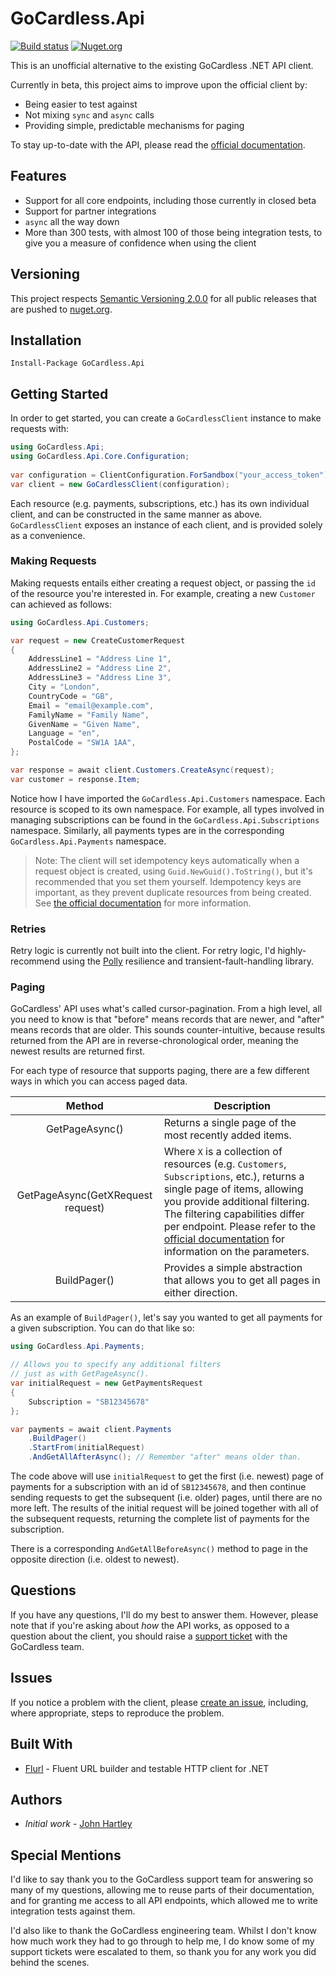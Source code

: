 # GoCardless.Api

[![Build status](https://ci.appveyor.com/api/projects/status/aowcdofcx48csujf/branch/master?svg=true)](https://ci.appveyor.com/project/john-hartley/gocardless-api)
[![Nuget.org](https://img.shields.io/nuget/v/GoCardless.Api.svg?style=flat)](https://www.nuget.org/packages/GoCardless.Api)

This is an unofficial alternative to the existing GoCardless .NET API client.

Currently in beta, this project aims to improve upon the official client by:

- Being easier to test against
- Not mixing `sync` and `async` calls
- Providing simple, predictable mechanisms for paging

To stay up-to-date with the API, please read the [official documentation](https://developer.gocardless.com/api-reference).

## Features

- Support for all core endpoints, including those currently in closed beta
- Support for partner integrations
- `async` all the way down
- More than 300 tests, with almost 100 of those being integration tests, to give you a measure of confidence when using the client

## Versioning

This project respects [Semantic Versioning 2.0.0](http://semver.org/spec/v2.0.0.html) for all public releases that are pushed to [nuget.org](https://nuget.org).

## Installation

    Install-Package GoCardless.Api
    
## Getting Started

In order to get started, you can create a `GoCardlessClient` instance to make requests with:

```c#
using GoCardless.Api;
using GoCardless.Api.Core.Configuration;
    
var configuration = ClientConfiguration.ForSandbox("your_access_token");
var client = new GoCardlessClient(configuration);
```

Each resource (e.g. payments, subscriptions, etc.) has its own individual client, and can be constructed in the same manner as above. `GoCardlessClient` exposes an instance of each client, and is provided solely as a convenience.

### Making Requests

Making requests entails either creating a request object, or passing the `id` of the resource you're interested in. For example, creating a new `Customer` can achieved as follows:

```c#
using GoCardless.Api.Customers;

var request = new CreateCustomerRequest
{
    AddressLine1 = "Address Line 1",
    AddressLine2 = "Address Line 2",
    AddressLine3 = "Address Line 3",
    City = "London",
    CountryCode = "GB",
    Email = "email@example.com",
    FamilyName = "Family Name",
    GivenName = "Given Name",
    Language = "en",
    PostalCode = "SW1A 1AA",
};

var response = await client.Customers.CreateAsync(request);
var customer = response.Item;
```

Notice how I have imported the `GoCardless.Api.Customers` namespace. Each resource is scoped to its own namespace. For example, all types involved in managing subscriptions can be found in the `GoCardless.Api.Subscriptions` namespace. Similarly, all payments types are in the corresponding `GoCardless.Api.Payments` namespace.

> Note: The client will set idempotency keys automatically when a request object is created, using `Guid.NewGuid().ToString()`, but it's recommended that you set them yourself. Idempotency keys are important, as they prevent duplicate resources from being created. See [the official documentation](https://developer.gocardless.com/api-reference/#making-requests-idempotency-keys) for more information.

### Retries

Retry logic is currently not built into the client. For retry logic, I'd highly-recommend using the [Polly](https://github.com/App-vNext/Polly) resilience and transient-fault-handling library.

### Paging

GoCardless' API uses what's called cursor-pagination. From a high level, all you need to know is that "before" means records that are newer, and "after" means records that are older. This sounds counter-intuitive, because results returned from the API are in reverse-chronological order, meaning the newest results are returned first.
    
For each type of resource that supports paging, there are a few different ways in which you can access paged data.

| Method | Description |
|:--------:|-----------|
| GetPageAsync() | Returns a single page of the most recently added items. |
| GetPageAsync(GetXRequest request) | Where `X` is a collection of resources (e.g. `Customers`, `Subscriptions`, etc.), returns a single page of items, allowing you provide additional filtering. The filtering capabilities differ per endpoint. Please refer to the [official documentation](https://developer.gocardless.com/api-reference/) for information on the parameters.
| BuildPager() | Provides a simple abstraction that allows you to get all pages in either direction. |

As an example of `BuildPager()`, let's say you wanted to get all payments for a given subscription. You can do that like so:

```c#
using GoCardless.Api.Payments;

// Allows you to specify any additional filters
// just as with GetPageAsync().
var initialRequest = new GetPaymentsRequest
{
    Subscription = "SB12345678"
};

var payments = await client.Payments
    .BuildPager()
    .StartFrom(initialRequest)
    .AndGetAllAfterAsync(); // Remember "after" means older than.
```

The code above will use `initialRequest` to get the first (i.e. newest) page of payments for a subscription with an id of `SB12345678`, and then continue sending requests to get the subsequent (i.e. older) pages, until there are no more left. The results of the initial request will be joined together with all of the subsequent requests, returning the complete list of payments for the subscription.

There is a corresponding `AndGetAllBeforeAsync()` method to page in the opposite direction (i.e. oldest to newest).

## Questions

If you have any questions, I'll do my best to answer them. However, please note that if you're asking about _how_ the API works, as opposed to a question about the client, you should raise a [support ticket](https://support.gocardless.com/hc/en-gb) with the GoCardless team.

## Issues

If you notice a problem with the client, please [create an issue](https://github.com/john-hartley/GoCardless.Api/issues/new), including, where appropriate, steps to reproduce the problem.
    
## Built With

- [Flurl](https://github.com/tmenier/Flurl) - Fluent URL builder and testable HTTP client for .NET

## Authors

- *Initial work* - [John Hartley](https://github.com/john-hartley)

## Special Mentions

I'd like to say thank you to the GoCardless support team for answering so many of my questions, allowing me to reuse parts of their documentation, and for granting me access to all API endpoints, which allowed me to write integration tests against them.

I'd also like to thank the GoCardless engineering team. Whilst I don't know how much work they had to go through to help me, I do know some of my support tickets were escalated to them, so thank you for any work you did behind the scenes.
